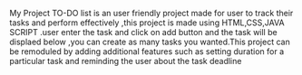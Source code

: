 My Project TO-DO list is an user friendly project made for user to track their tasks and perform effectively ,this project is made using HTML,CSS,JAVA SCRIPT .user enter the task and click on add button and the task will be displaed below ,you can create as many tasks you wanted.This project can be remoduled by adding additional features such as setting duration for a particular task and reminding the user about the task deadline
